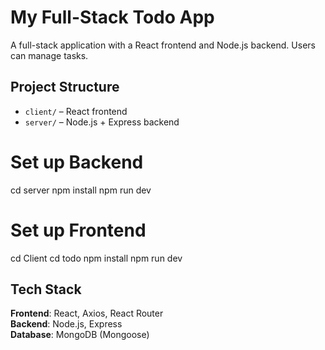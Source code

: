 # My Full-Stack Todo App
A full-stack application with a React frontend and Node.js backend. Users can manage tasks.

## Project Structure
- `client/` – React frontend
- `server/` – Node.js + Express backend

# Set up Backend
cd server
npm install
npm run dev

# Set up Frontend
cd Client
cd todo
npm install
npm run dev

## Tech Stack

**Frontend**: React, Axios, React Router  
**Backend**: Node.js, Express  
**Database**: MongoDB (Mongoose)